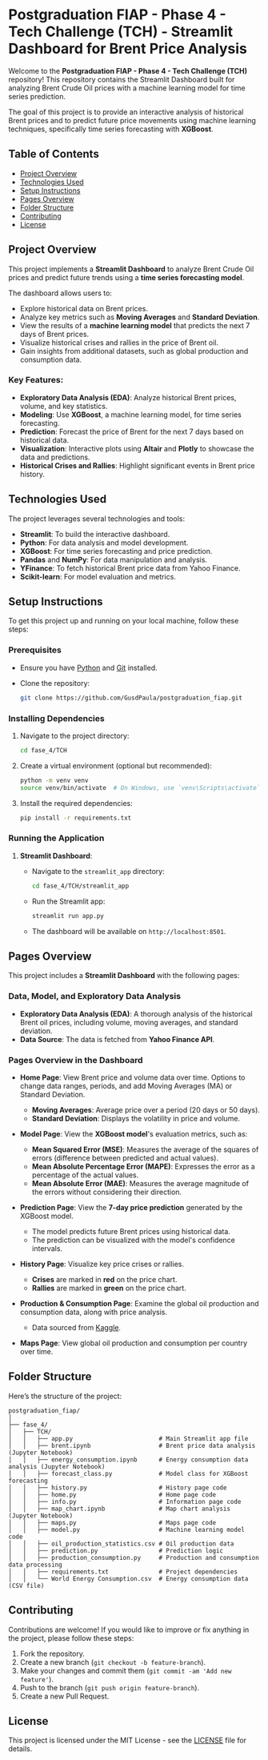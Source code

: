 # Postgraduation FIAP - Phase 4 - Tech Challenge (TCH) - Streamlit Dashboard for Brent Price Analysis

Welcome to the **Postgraduation FIAP - Phase 4 - Tech Challenge (TCH)** repository! This repository contains the Streamlit Dashboard built for analyzing Brent Crude Oil prices with a machine learning model for time series prediction.

The goal of this project is to provide an interactive analysis of historical Brent prices and to predict future price movements using machine learning techniques, specifically time series forecasting with **XGBoost**.

## Table of Contents

- [Project Overview](#project-overview)
- [Technologies Used](#technologies-used)
- [Setup Instructions](#setup-instructions)
- [Pages Overview](#pages-overview)
- [Folder Structure](#folder-structure)
- [Contributing](#contributing)
- [License](#license)

## Project Overview

This project implements a **Streamlit Dashboard** to analyze Brent Crude Oil prices and predict future trends using a **time series forecasting model**.

The dashboard allows users to:
- Explore historical data on Brent prices.
- Analyze key metrics such as **Moving Averages** and **Standard Deviation**.
- View the results of a **machine learning model** that predicts the next 7 days of Brent prices.
- Visualize historical crises and rallies in the price of Brent oil.
- Gain insights from additional datasets, such as global production and consumption data.

### Key Features:
- **Exploratory Data Analysis (EDA)**: Analyze historical Brent prices, volume, and key statistics.
- **Modeling**: Use **XGBoost**, a machine learning model, for time series forecasting.
- **Prediction**: Forecast the price of Brent for the next 7 days based on historical data.
- **Visualization**: Interactive plots using **Altair** and **Plotly** to showcase the data and predictions.
- **Historical Crises and Rallies**: Highlight significant events in Brent price history.

## Technologies Used

The project leverages several technologies and tools:

- **Streamlit**: To build the interactive dashboard.
- **Python**: For data analysis and model development.
- **XGBoost**: For time series forecasting and price prediction.
- **Pandas** and **NumPy**: For data manipulation and analysis.
- **YFinance**: To fetch historical Brent price data from Yahoo Finance.
- **Scikit-learn**: For model evaluation and metrics.

## Setup Instructions

To get this project up and running on your local machine, follow these steps:

### Prerequisites
- Ensure you have [Python](https://www.python.org/downloads/) and [Git](https://git-scm.com/) installed.
- Clone the repository:
  
  ```bash
  git clone https://github.com/GusdPaula/postgraduation_fiap.git
  ```

### Installing Dependencies
1. Navigate to the project directory:
    ```bash
    cd fase_4/TCH
    ```

2. Create a virtual environment (optional but recommended):
    ```bash
    python -m venv venv
    source venv/bin/activate  # On Windows, use `venv\Scripts\activate`
    ```

3. Install the required dependencies:
    ```bash
    pip install -r requirements.txt
    ```

### Running the Application

1. **Streamlit Dashboard**:
    - Navigate to the `streamlit_app` directory:
      ```bash
      cd fase_4/TCH/streamlit_app
      ```
    - Run the Streamlit app:
      ```bash
      streamlit run app.py
      ```

    - The dashboard will be available on `http://localhost:8501`.

## Pages Overview

This project includes a **Streamlit Dashboard** with the following pages:

### Data, Model, and Exploratory Data Analysis

- **Exploratory Data Analysis (EDA)**: A thorough analysis of the historical Brent oil prices, including volume, moving averages, and standard deviation.
- **Data Source**: The data is fetched from **Yahoo Finance API**.

### Pages Overview in the Dashboard

- **Home Page**: View Brent price and volume data over time. Options to change data ranges, periods, and add Moving Averages (MA) or Standard Deviation.
    - **Moving Averages**: Average price over a period (20 days or 50 days).
    - **Standard Deviation**: Displays the volatility in price and volume.

- **Model Page**: View the **XGBoost model**'s evaluation metrics, such as:
    - **Mean Squared Error (MSE)**: Measures the average of the squares of errors (difference between predicted and actual values).
    - **Mean Absolute Percentage Error (MAPE)**: Expresses the error as a percentage of the actual values.
    - **Mean Absolute Error (MAE)**: Measures the average magnitude of the errors without considering their direction.

- **Prediction Page**: View the **7-day price prediction** generated by the XGBoost model.
    - The model predicts future Brent prices using historical data.
    - The prediction can be visualized with the model's confidence intervals.

- **History Page**: Visualize key price crises or rallies.
    - **Crises** are marked in **red** on the price chart.
    - **Rallies** are marked in **green** on the price chart.

- **Production & Consumption Page**: Examine the global oil production and consumption data, along with price analysis.
    - Data sourced from [Kaggle](https://www.kaggle.com/datasets/pralabhpoudel/world-energy-consumption).

- **Maps Page**: View global oil production and consumption per country over time.

## Folder Structure

Here’s the structure of the project:

```
postgraduation_fiap/
│
├── fase_4/
│   ├── TCH/
│   │   ├── app.py                        # Main Streamlit app file
│   │   ├── brent.ipynb                   # Brent price data analysis (Jupyter Notebook)
│   │   ├── energy_consumption.ipynb      # Energy consumption data analysis (Jupyter Notebook)
│   │   ├── forecast_class.py             # Model class for XGBoost forecasting
│   │   ├── history.py                    # History page code
│   │   ├── home.py                       # Home page code
│   │   ├── info.py                       # Information page code
│   │   ├── map_chart.ipynb               # Map chart analysis (Jupyter Notebook)
│   │   ├── maps.py                       # Maps page code
│   │   ├── model.py                      # Machine learning model code
│   │   ├── oil_production_statistics.csv # Oil production data
│   │   ├── prediction.py                 # Prediction logic
│   │   ├── production_consumption.py     # Production and consumption data processing
│   │   ├── requirements.txt              # Project dependencies
│   │   └── World Energy Consumption.csv  # Energy consumption data (CSV file)
```

## Contributing

Contributions are welcome! If you would like to improve or fix anything in the project, please follow these steps:

1. Fork the repository.
2. Create a new branch (`git checkout -b feature-branch`).
3. Make your changes and commit them (`git commit -am 'Add new feature'`).
4. Push to the branch (`git push origin feature-branch`).
5. Create a new Pull Request.

## License

This project is licensed under the MIT License - see the [LICENSE](LICENSE) file for details.
